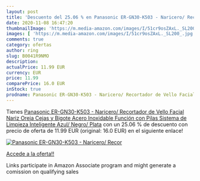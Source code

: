 ```yaml
---
layout: post
title: 'Descuento del 25.06 % en Panasonic ER-GN30-K503 - Naricero/ Recor'
date: 2020-11-08 16:47:20
thumbnailImage: 'https://m.media-amazon.com/images/I/51cr9osZAxL._SL200_.jpg'
images: [ 'https://m.media-amazon.com/images/I/51cr9osZAxL._SL200_.jpg' ]
comments: true
category: ofertas
author: ring
slug: B0041R9NMO
description:
actualPrice: 11.99 EUR
currency: EUR
price: 11.99
comparePrice: 16.0 EUR
inStock: true
prodname: Panasonic ER-GN30-K503 - Naricero/ Recortador de Vello Facial  Nariz  Oreja  Cejas y Bigote  Acero Inoxidable  Función con Pilas  Sistema de Limpieza Inteligente  Azul/ Negro/ Plata
---
```


Tienes [Panasonic ER-GN30-K503 - Naricero/ Recortador de Vello Facial  Nariz  Oreja  Cejas y Bigote  Acero Inoxidable  Función con Pilas  Sistema de Limpieza Inteligente  Azul/ Negro/ Plata](https://www.amazon.es/dp/B0041R9NMO/?tag=tolees-21) con un 25.06 % de descuento con precio de oferta de 11.99 EUR (original: 16.0 EUR) en el siguiente enlace!

[![Panasonic ER-GN30-K503 - Naricero/ Recor](https://m.media-amazon.com/images/I/51cr9osZAxL._SL200_.jpg)](https://www.amazon.es/dp/B0041R9NMO/?tag=tolees-21)

[Accede a la oferta!!](https://www.amazon.es/dp/B0041R9NMO/?tag=tolees-21)

Links participate in Amazon Associate program and might generate a comission on qualifying sales


